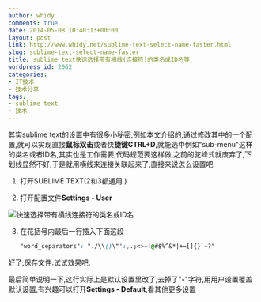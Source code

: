 ```yaml
---
author: whidy
comments: true
date: 2014-05-08 10:40:13+00:00
layout: post
link: http://www.whidy.net/sublime-text-select-name-faster.html
slug: sublime-text-select-name-faster
title: sublime text快速选择带有横线(连接符)的类名或ID名等
wordpress_id: 2062
categories:
- IT技术
- 技术分享
tags:
- sublime text
- 技术
---
```


其实sublime text的设置中有很多小秘密,例如本文介绍的,通过修改其中的一个配置,就可以实现直接**鼠标双击**或者快**捷键CTRL+D**,就能选中例如"sub-menu"这样的类名或者ID名,其实也是工作需要,代码规范要这样做,之前的驼峰式就废弃了,下划线显然不好,于是就用横线来连接关联起来了,直接来说怎么设置吧.

1. 打开SUBLIME TEXT(2和3都通用.)

2. 打开配置文件**Settings - User**

![快速选择带有横线连接符的类名或ID名](http://www.whidy.net/wp-content/uploads/2014/05/fast-select-400x175.jpg)

3. 在花括号内最后一行插入下面这段


    
    ```css
    "word_separators": "./\\()\"':,.;<>~!@#$%^&*|+=[]{}`~?"
    ```



好了,保存文件.试试效果吧.

最后简单说明一下,这行实际上是默认设置里改了,去掉了"**-**"字符,用用户设置覆盖默认设置,有兴趣可以打开**Settings - Default**,看其他更多设置
